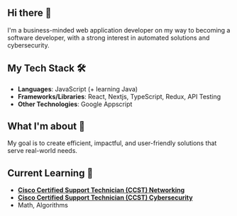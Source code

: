 ## Hi there 👋

I'm a business-minded web application developer on my way to becoming a software developer, with a strong interest in automated solutions and cybersecurity.

## My Tech Stack 🛠️

- **Languages**: JavaScript (+ learning Java)
- **Frameworks/Libraries**: React, Nextjs, TypeScript, Redux, API Testing
- **Other Technologies**: Google Appscript

## What I'm about 🌱

My goal is to create efficient, impactful, and user-friendly solutions that serve real-world needs.

## Current Learning 🚀

- **[Cisco Certified Support Technician (CCST) Networking](https://skillsforall.com/resources/ccst-networking?courseLang=en-US)**
- **[Cisco Certified Support Technician (CCST) Cybersecurity](https://skillsforall.com/resources/ccst-cybersecurity?courseLang=en-US)**
- Math, Algorithms

<!--
**AIcoding-girl/AIcoding-girl** is a ✨ _special_ ✨ repository because its `README.md` (this file) appears on your GitHub profile.

Here are some ideas to get you started:

- 🔭 I’m currently working on ...
- 🌱 I’m currently learning ...
- 👯 I’m looking to collaborate on ...
- 🤔 I’m looking for help with ...
- 💬 Ask me about ...
- 📫 How to reach me: ...
- 😄 Pronouns: ...
- ⚡ Fun fact: ...
-->
